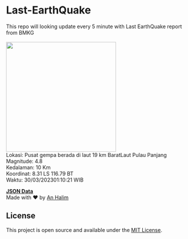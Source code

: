 # Last-EarthQuake
This repo will looking update every 5 minute with Last EarthQuake report from BMKG
<br>
<br>
<img src="https://ews.bmkg.go.id/TEWS/data/20230330011021.mmi.jpg?130486q4l94ga5quhligbkm" width="300"/>
<br>
Lokasi: Pusat gempa berada di laut 19 km BaratLaut Pulau Panjang <br>
Magnitude: 4.8 <br>
Kedalaman: 10 Km <br>
Koordinat: 8.31 LS 116.79 BT <br>
Waktu: 30/03/202301:10:21 WIB <br>

<a href="./data/data.json">**JSON Data**</a>
<br>
Made with ❤️ by <a href="https://github.com/an-halim">An Halim</a>
## License

This project is open source and available under the [MIT License](LICENSE).
